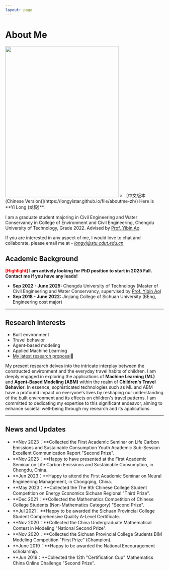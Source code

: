 ```yaml
---
layout: page
---
```


# About Me 

<img src="https://longyistar.github.io/longyi.jpg" class="floatpic" width="360" height="480">
> &nbsp; [中文版本 (Chinese Version)](https://longyistar.github.io/file/aboutme-zh/)
Here is **Yi Long (龙毅)**.

I am a graduate student majoring in Civil Engineering and Water Conservancy in College of Environment and Civil Engineering, Chengdu University of Technology, Grade 2022. Advised by [Prof. Yibin Ao](https://hgycg.cdut.edu.cn/teacher/10201402305)

If you are interested in any aspect of me, I would love to chat and collaborate, please email me at - *longyi@stu.cdut.edu.cn*

## Academic Background

**<font color='red'>[Highlight]</font> I am actively looking for PhD position to start in 2025 Fall. Contact me if you have any leads!**

- **Sep 2022 - June 2025:** Chengdu University of Technology (Master of Civil Engineering and Water Conservancy, supervised by [Prof. Yibin Ao](https://hgycg.cdut.edu.cn/teacher/10201402305))
- **Sep 2018 - June 2022:** Jinjiang College of Sichuan University (BEng, Engineering cost major)


---

## Research Interests

- Built environment
- Travel behavior
- Agent-based modeling
- Applied Machine Learning
- [My latest research proposal](https://longyistar.github.io/file/.pdf)🔗

My present research delves into the intricate interplay between the constructed environment and the everyday travel habits of children. I am deeply engaged in exploring the applications of **Machine Learning (ML)** and **Agent-Based Modeling (ABM)** within the realm of **Children's Travel Behavior**. In essence, sophisticated technologies such as ML and ABM have a profound impact on everyone's lives by reshaping our understanding of the built environment and its effects on children's travel patterns. I am committed to dedicating my expertise to this significant endeavor, aiming to enhance societal well-being through my research and its applications.

---

## News and Updates

- **Nov 2023：**Collected the First Academic Seminar on Life Carbon Emissions and Sustainable Consumption Youth Academic Sub-Session Excellent Communication Report "Second Prize".
- **Nov 2023：**Happy to have presented at the First Academic Seminar on Life Carbon Emissions and Sustainable Consumption, in Chengdu, China.
- **Jun 2023：**Happy to attend the First Academic Seminar on Neural Engineering Management, in Chongqing, China.
- **May 2023：**Collected the The 9th Chinese College Student Competition on Energy Economics Sichuan Regional "Third Prize".
- **Dec 2021：**Collected the Mathematics Competition of Chinese College Students (Non-Mathematics Category) "Second Prize".
- **Jul 2021：**Happy to be awarded the Sichuan Provincial College Student Comprehensive Quality A-Level Certificate.
- **Nov 2020：**Collected the China Undergraduate Mathematical Contest in Modeling "National Second Prize".
- **Nov 2020：**Collected the Sichuan Provincial College Students BIM Modeling Competition "First Prize" (Champion).
- **June 2019：**Happy to be awarded the National Encouragement scholarship.
- **Jun 2019：**Collected the 12th "Certification Cup" Mathematics China Online Challenge "Second Prize".


